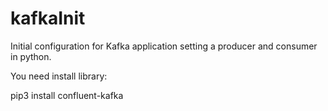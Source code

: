 # kafkaInit

Initial configuration for Kafka application setting a producer and consumer in python.

You need install library: 

pip3 install confluent-kafka
